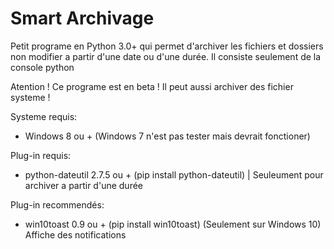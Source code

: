 # Smart Archivage
Petit programe en Python 3.0+ qui permet d'archiver les fichiers et dossiers non modifier a partir d'une date ou d'une durée. 
Il consiste seulement de la console python

Atention ! Ce programe est en beta !
Il peut aussi archiver des fichier systeme !

Systeme requis:
  - Windows 8 ou + (Windows 7 n'est pas tester mais devrait fonctioner)

Plug-in requis:
  - python-dateutil 2.7.5 ou + (pip install python-dateutil) | Seuleument pour archiver a partir d'une durée
  
Plug-in recommendés:
  - win10toast 0.9 ou + (pip install win10toast) (Seulement sur Windows 10) Affiche des notifications
